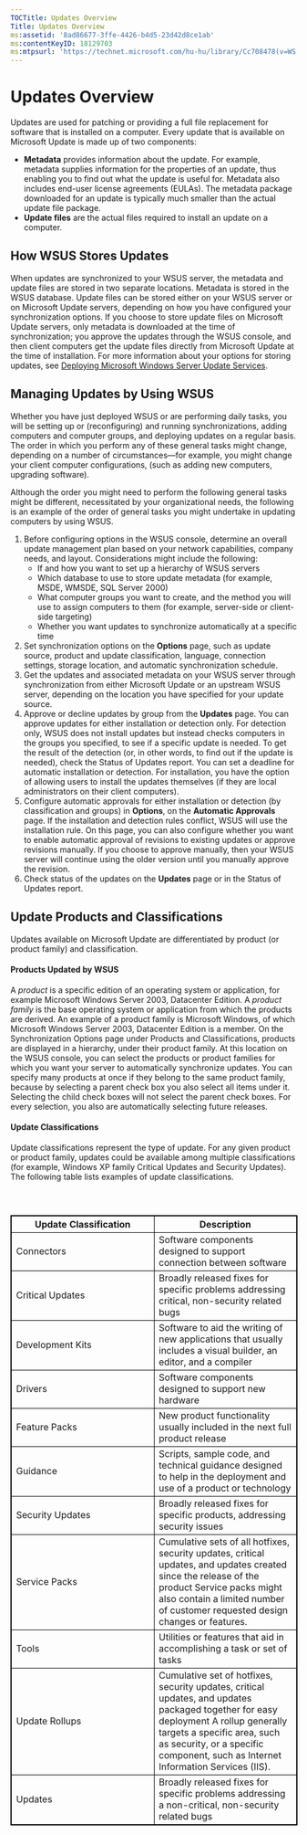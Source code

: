 ```yaml
---
TOCTitle: Updates Overview
Title: Updates Overview
ms:assetid: '8ad86677-3ffe-4426-b4d5-23d42d8ce1ab'
ms:contentKeyID: 18129703
ms:mtpsurl: 'https://technet.microsoft.com/hu-hu/library/Cc708478(v=WS.10)'
---
```


Updates Overview
================

Updates are used for patching or providing a full file replacement for software that is installed on a computer. Every update that is available on Microsoft Update is made up of two components:

-   **Metadata** provides information about the update. For example, metadata supplies information for the properties of an update, thus enabling you to find out what the update is useful for. Metadata also includes end-user license agreements (EULAs). The metadata package downloaded for an update is typically much smaller than the actual update file package.
-   **Update files** are the actual files required to install an update on a computer.

How WSUS Stores Updates
-----------------------

When updates are synchronized to your WSUS server, the metadata and update files are stored in two separate locations. Metadata is stored in the WSUS database. Update files can be stored either on your WSUS server or on Microsoft Update servers, depending on how you have configured your synchronization options. If you choose to store update files on Microsoft Update servers, only metadata is downloaded at the time of synchronization; you approve the updates through the WSUS console, and then client computers get the update files directly from Microsoft Update at the time of installation. For more information about your options for storing updates, see [Deploying Microsoft Windows Server Update Services](http://go.microsoft.com/fwlink/?linkid=41777).

Managing Updates by Using WSUS
------------------------------

Whether you have just deployed WSUS or are performing daily tasks, you will be setting up or (reconfiguring) and running synchronizations, adding computers and computer groups, and deploying updates on a regular basis. The order in which you perform any of these general tasks might change, depending on a number of circumstances—for example, you might change your client computer configurations, (such as adding new computers, upgrading software).

Although the order you might need to perform the following general tasks might be different, necessitated by your organizational needs, the following is an example of the order of general tasks you might undertake in updating computers by using WSUS.

1.  Before configuring options in the WSUS console, determine an overall update management plan based on your network capabilities, company needs, and layout. Considerations might include the following:
    -   If and how you want to set up a hierarchy of WSUS servers
    -   Which database to use to store update metadata (for example, MSDE, WMSDE, SQL Server 2000)
    -   What computer groups you want to create, and the method you will use to assign computers to them (for example, server-side or client-side targeting)
    -   Whether you want updates to synchronize automatically at a specific time
2.  Set synchronization options on the **Options** page, such as update source, product and update classification, language, connection settings, storage location, and automatic synchronization schedule.
3.  Get the updates and associated metadata on your WSUS server through synchronization from either Microsoft Update or an upstream WSUS server, depending on the location you have specified for your update source.
4.  Approve or decline updates by group from the **Updates** page. You can approve updates for either installation or detection only. For detection only, WSUS does not install updates but instead checks computers in the groups you specified, to see if a specific update is needed. To get the result of the detection (or, in other words, to find out if the update is needed), check the Status of Updates report. You can set a deadline for automatic installation or detection. For installation, you have the option of allowing users to install the updates themselves (if they are local administrators on their client computers).
5.  Configure automatic approvals for either installation or detection (by classification and groups) in **Options**, on the **Automatic Approvals** page. If the installation and detection rules conflict, WSUS will use the installation rule. On this page, you can also configure whether you want to enable automatic approval of revisions to existing updates or approve revisions manually. If you choose to approve manually, then your WSUS server will continue using the older version until you manually approve the revision.
6.  Check status of the updates on the **Updates** page or in the Status of Updates report.

Update Products and Classifications
-----------------------------------

Updates available on Microsoft Update are differentiated by product (or product family) and classification.

#### Products Updated by WSUS

A *product* is a specific edition of an operating system or application, for example Microsoft Windows Server 2003, Datacenter Edition. A *product family* is the base operating system or application from which the products are derived. An example of a product family is Microsoft Windows, of which Microsoft Windows Server 2003, Datacenter Edition is a member. On the Synchronization Options page under Products and Classifications, products are displayed in a hierarchy, under their product family. At this location on the WSUS console, you can select the products or product families for which you want your server to automatically synchronize updates. You can specify many products at once if they belong to the same product family, because by selecting a parent check box you also select all items under it. Selecting the child check boxes will not select the parent check boxes. For every selection, you also are automatically selecting future releases.

#### Update Classifications

Update classifications represent the type of update. For any given product or product family, updates could be available among multiple classifications (for example, Windows XP family Critical Updates and Security Updates). The following table lists examples of update classifications.

###  

 
<table style="border:1px solid black;">
<colgroup>
<col width="50%" />
<col width="50%" />
</colgroup>
<thead>
<tr class="header">
<th style="border:1px solid black;" >Update Classification</th>
<th style="border:1px solid black;" >Description</th>
</tr>
</thead>
<tbody>
<tr class="odd">
<td style="border:1px solid black;">Connectors</td>
<td style="border:1px solid black;">Software components designed to support connection between software</td>
</tr>
<tr class="even">
<td style="border:1px solid black;">Critical Updates</td>
<td style="border:1px solid black;">Broadly released fixes for specific problems addressing critical, non-security related bugs</td>
</tr>
<tr class="odd">
<td style="border:1px solid black;">Development Kits</td>
<td style="border:1px solid black;">Software to aid the writing of new applications that usually includes a visual builder, an editor, and a compiler</td>
</tr>
<tr class="even">
<td style="border:1px solid black;">Drivers</td>
<td style="border:1px solid black;">Software components designed to support new hardware</td>
</tr>
<tr class="odd">
<td style="border:1px solid black;">Feature Packs</td>
<td style="border:1px solid black;">New product functionality usually included in the next full product release</td>
</tr>
<tr class="even">
<td style="border:1px solid black;">Guidance</td>
<td style="border:1px solid black;">Scripts, sample code, and technical guidance designed to help in the deployment and use of a product or technology</td>
</tr>
<tr class="odd">
<td style="border:1px solid black;">Security Updates</td>
<td style="border:1px solid black;">Broadly released fixes for specific products, addressing security issues</td>
</tr>
<tr class="even">
<td style="border:1px solid black;">Service Packs</td>
<td style="border:1px solid black;">Cumulative sets of all hotfixes, security updates, critical updates, and updates created since the release of the product
Service packs might also contain a limited number of customer requested design changes or features.</td>
</tr>
<tr class="odd">
<td style="border:1px solid black;">Tools</td>
<td style="border:1px solid black;">Utilities or features that aid in accomplishing a task or set of tasks</td>
</tr>
<tr class="even">
<td style="border:1px solid black;">Update Rollups</td>
<td style="border:1px solid black;">Cumulative set of hotfixes, security updates, critical updates, and updates packaged together for easy deployment
A rollup generally targets a specific area, such as security, or a specific component, such as Internet Information Services (IIS).</td>
</tr>
<tr class="odd">
<td style="border:1px solid black;">Updates</td>
<td style="border:1px solid black;">Broadly released fixes for specific problems addressing a non-critical, non-security related bugs</td>
</tr>
</tbody>
</table>
